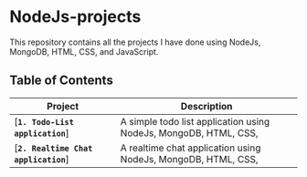 # NodeJs-projects
This repository contains all the projects I have done using NodeJs, MongoDB, HTML, CSS, and JavaScript.

## Table of Contents
| Project | Description |
| ------- | ----------- |
| [**`1. Todo-List application`**] | A simple todo list application using NodeJs, MongoDB, HTML, CSS,  |
| [**`2. Realtime Chat application`**] | A realtime chat application using NodeJs, MongoDB, HTML, CSS,  |